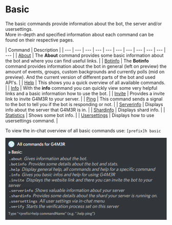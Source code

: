 # Basic

The basic commands provide information about the bot, the server and/or usersettings.  
More in-depth and specified information about each command can be found on their respective pages.

| Command | Description |
| --- | --- | --- | --- | --- | --- | --- | --- | --- | --- | --- |
| [About](about.md) |  The **About** command provides some basic information about the bot and where you can find useful links. |
| [Botinfo](botinfo.md) |  The **Botinfo** command provides information about the bot in general \(left on preview\) the amount of events, groups, custom backgrounds and currently polls \(mid on preview\). And the current version of different parts of the bot and used API's. |
| [Help](help.md) | This shows you a quick overview of all available commands. |
| [Info](info.md) |  With the **info** command you can quickly view some very helpful links and a basic information how to use the bot. |
| [Invite](invite.md) | Provides a invite link to invite G4M3R to your server. |
| [Ping](ping.md) | This command sends a signal to the bot to tell you if the bot is responding or not. |
| [Serverinfo](serverinfo.md) | Displays info about the server that G4M3R is in. |
| [Shardinfo](shardinfo.md) | Displays shard info. |
| [Statistics](statistics.md) | Shows some bot info. |
| [Usersettings](usersettings.md) | Displays how to use usersettings command. |

To view the in-chat overview of all basic commands use: `[prefix]h basic`

![](../../.gitbook/assets/image%20%2831%29.png)

